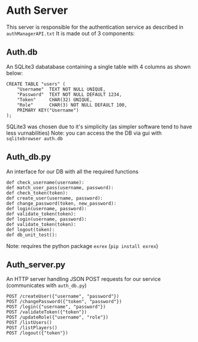# Auth Server
This server is responsible for the authentication service as described in `authManagerAPI.txt`
It is made out of 3 components:

## Auth.db
An SQLite3 dabatabase containing a single table with 4 columns as shown below:
```
CREATE TABLE "users" (
	"Username"	TEXT NOT NULL UNIQUE,
	"Password"	TEXT NOT NULL DEFAULT 1234,
	"Token"		CHAR(32) UNIQUE,
	"Role"		CHAR(3) NOT NULL DEFAULT 100,
	PRIMARY KEY("Username")
);
```
SQLite3 was chosen due to it's simplicity (as simpler software tend to have less vurnabilities)
Note: you can access the the DB via gui with `sqlitebrowser auth.db`

## Auth_db.py
An interface for our DB with all the required functions
```
def check_username(username):
def match_user_pass(username, password):
def check_token(token):
def create_user(username, password):
def change_password(token, new_password):
def login(username, password):
def validate_token(token):
def login(username, password):
def validate_token(token):
def logout(token):
def db_unit_test():
```

Note: requires the python package `exrex` (`pip install exrex`)

## Auth_server.py
An HTTP server handling JSON POST requests for our service (communicates with `auth_db.py`)
```
POST /createUser({"username", "password"})
POST /changePassword({"token", "password"})
POST /login({"username", "password"})
POST /validateToken({"token"})
POST /updateRole({"username", "role"})
POST /listUsers()
POST /listPlayers()
POST /logout({"token"})
```